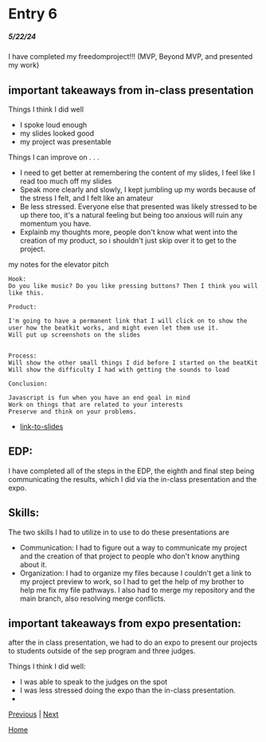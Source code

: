 # Entry 6
##### 5/22/24

I have completed my freedomproject!!! (MVP, Beyond MVP, and presented my work)


## important takeaways from in-class presentation
Things I think I did well
* I spoke loud enough
* my slides looked good
* my project was presentable

Things I can improve on . . .
* I need to get better at remembering the content of my slides, I feel like I read too much off my slides
* Speak more clearly and slowly, I kept jumbling up my words because of the stress I felt, and I felt like an amateur
* Be less stressed. Everyone else that presented was likely stressed to be up there too, it's a natural feeling but being too anxious will ruin any momentum you have.
* Explainb my thoughts more, people don't know what went into the creation of my product, so i shouldn't just skip over it to get to the project.

my notes for the elevator pitch

```
Hook:
Do you like music? Do you like pressing buttons? Then I think you will like this.

Product:

I'm going to have a permanent link that I will click on to show the user how the beatkit works, and might even let them use it.
Will put up screenshots on the slides


Process:
Will show the other small things I did before I started on the beatKit
Will show the difficulty I had with getting the sounds to load

Conclusion:

Javascript is fun when you have an end goal in mind
Work on things that are related to your interests
Preserve and think on your problems.
```

* [link-to-slides](https://docs.google.com/presentation/d/1yHo2iNFqglOyMtos_2NfySCTtuh9JD0_zPPQPlb8DCE/edit#slide=id.p)


## EDP:

I have completed all of the steps in the EDP, the eighth and final step being communicating the results, which I did via the in-class presentation and the expo.

## Skills:
The two skills I had to utilize in to use to do these presentations are
* Communication:
 I had to figure out a way to communicate my project and the creation of that project to people who don't know anything about it.
 * Organization:
 I had to organize my files because I couldn't get a link to my project preview to work, so I had to get the help of my brother to help me fix my file pathways. I also had to merge my repository and the main branch, also resolving merge conflicts.


## important takeaways from expo presentation:
after the in class presentation, we had to do an expo to present our projects to students outside of the sep program and three judges.

Things I think I did well:
* I was able to speak to the judges on the spot
* I was less stressed doing the expo than the in-class presentation.
* 

[Previous](entry05.md) | [Next](entry07.md)

[Home](../README.md)
